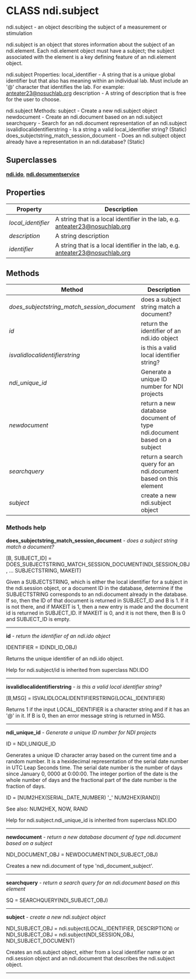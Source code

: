 # CLASS ndi.subject

  ndi.subject - an object describing the subject of a measurement or stimulation
 
  ndi.subject is an object that stores information about the subject of an ndi.element. 
    Each ndi.element object must have a subject; the subject associated with the element
    is a key defining feature of an ndi.element object.
 
  ndi.subject Properties:
   local_identifier - A string that is a unique global identifier but that also has meaning within an individual
                      lab. Must include an '@' character that identifies the lab. For example: anteater23@nosuchlab.org
   description - A string of description that is free for the user to choose.
 
  ndi.subject Methods:
   subject - Create a new ndi.subject object
   newdocument - Create an ndi.document based on an ndi.subject
   searchquery - Search for an ndi.document representation of an ndi.subject
   isvalidlocalidentifierstring - Is a string a valid local_identifier string? (Static)
   does_subjectstring_match_session_document - Does an ndi.subject object already have a representation in an ndi.database? (Static)

## Superclasses
**[ndi.ido](ido.m.md)**, **[ndi.documentservice](documentservice.m.md)**

## Properties

| Property | Description |
| --- | --- |
| *local_identifier* | A string that is a local identifier in the lab, e.g. anteater23@nosuchlab.org |
| *description* | A string description |
| *identifier* | A string that is a local identifier in the lab, e.g. anteater23@nosuchlab.org |


## Methods 

| Method | Description |
| --- | --- |
| *does_subjectstring_match_session_document* | does a subject string match a document? |
| *id* | return the identifier of an ndi.ido object |
| *isvalidlocalidentifierstring* | is this a valid local identifier string? |
| *ndi_unique_id* | Generate a unique ID number for NDI projects |
| *newdocument* | return a new database document of type ndi.document based on a subject |
| *searchquery* | return a search query for an ndi.document based on this element |
| *subject* | create a new ndi.subject object |


### Methods help 

**does_subjectstring_match_session_document** - *does a subject string match a document?*

[B, SUBJECT_ID] = DOES_SUBJECTSTRING_MATCH_SESSION_DOCUMENT(NDI_SESSION_OBJ, ...
     SUBJECTSTRING, MAKEIT)
 
  Given a SUBJECTSTRING, which is either the local identifier for a subject in the
  ndi.session object, or a document ID in the database, determine if the SUBJECTSTRING
  corresponds to an ndi.document already in the database. If so, then the ID of that document
  is returned in SUBJECT_ID and B is 1. If it is not there, and if MAKEIT is 1, then
  a new entry is made and the document id is returned in SUBJECT_ID. If MAKEIT is 0, and it is
  not there, then B is 0 and SUBJECT_ID is empty.


---

**id** - *return the identifier of an ndi.ido object*

IDENTIFIER = ID(NDI_ID_OBJ)
 
  Returns the unique identifier of an ndi.ido object.

Help for ndi.subject/id is inherited from superclass NDI.IDO


---

**isvalidlocalidentifierstring** - *is this a valid local identifier string?*

[B,MSG] = ISVALIDLOCALIDENTIFIERSTRING(LOCAL_IDENTIFIER)
 
  Returns 1 if the input LOCAL_IDENTIFIER is a character string and
  if it has an '@' in it. If B is 0, then an error message string is returned
  in MSG.


---

**ndi_unique_id** - *Generate a unique ID number for NDI projects*

ID = NDI_UNIQUE_ID
 
  Generates a unique ID character array based on the current time and a random
  number. It is a hexidecimal representation of the serial date number in
  UTC Leap Seconds time. The serial date number is the number of days since January 0, 0000 at 0:00:00.
  The integer portion of the date is the whole number of days and the fractional part of the date number
  is the fraction of days.
 
  ID = [NUM2HEX(SERIAL_DATE_NUMBER) '_' NUM2HEX(RAND)]
 
  See also: NUM2HEX, NOW, RAND

Help for ndi.subject.ndi_unique_id is inherited from superclass NDI.IDO


---

**newdocument** - *return a new database document of type ndi.document based on a subject*

NDI_DOCUMENT_OBJ = NEWDOCUMENT(NDI_SUBJECT_OBJ)
 
  Creates a new ndi.document of type 'ndi_document_subject'.


---

**searchquery** - *return a search query for an ndi.document based on this element*

SQ = SEARCHQUERY(NDI_SUBJECT_OBJ)


---

**subject** - *create a new ndi.subject object*

NDI_SUBJECT_OBJ = ndi.subject(LOCAL_IDENTIFIER, DESCRIPTION)
    or
  NDI_SUBJECT_OBJ = ndi.subject(NDI_SESSION_OBJ, NDI_SUBJECT_DOCUMENT)
 
  Creates an ndi.subject object, either from a local identifier name or 
  an ndi.session object and an ndi.document that describes the ndi.subject object.


---

